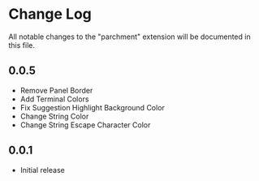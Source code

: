 # Change Log
All notable changes to the "parchment" extension will be documented in this file.

## 0.0.5
- Remove Panel Border
- Add Terminal Colors
- Fix Suggestion Highlight Background Color
- Change String Color
- Change String Escape Character Color

## 0.0.1
- Initial release
